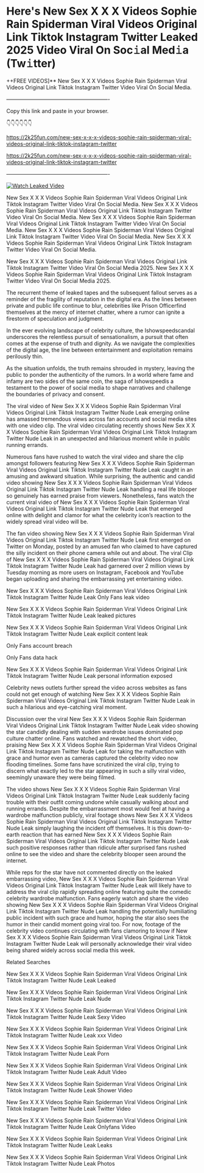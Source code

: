 # Here's New Sex X X X Videos Sophie Rain Spiderman Viral Videos Original Link Tiktok Instagram Twitter Leaked 2025 Video Viral On Soc𝚒al Med𝚒a (Tw𝚒tter)

++FREE VIDEOS]** New Sex X X X Videos Sophie Rain Spiderman Viral Videos Original Link Tiktok Instagram Twitter Video Viral On Social Media.

———————————————————-

Copy this link and paste in your browser.

👇👇👇👇👇👇

https://2k25fun.com/new-sex-x-x-x-videos-sophie-rain-spiderman-viral-videos-original-link-tiktok-instagram-twitter

https://2k25fun.com/new-sex-x-x-x-videos-sophie-rain-spiderman-viral-videos-original-link-tiktok-instagram-twitter

———————————————————-

[![Watch Leaked Video](https://miro.medium.com/v2/resize:fit:828/format:webp/1*cilzJN44JGOrTw9NJCrNHA.gif "Watch Leaked Video")](https://2k25fun.com/new-sex-x-x-x-videos-sophie-rain-spiderman-viral-videos-original-link-tiktok-instagram-twitter)

New Sex X X X Videos Sophie Rain Spiderman Viral Videos Original Link Tiktok Instagram Twitter Video Viral On Social Media. New Sex X X X Videos Sophie Rain Spiderman Viral Videos Original Link Tiktok Instagram Twitter Video Viral On Social Media. New Sex X X X Videos Sophie Rain Spiderman Viral Videos Original Link Tiktok Instagram Twitter Video Viral On Social Media. New Sex X X X Videos Sophie Rain Spiderman Viral Videos Original Link Tiktok Instagram Twitter Video Viral On Social Media. New Sex X X X Videos Sophie Rain Spiderman Viral Videos Original Link Tiktok Instagram Twitter Video Viral On Social Media.

New Sex X X X Videos Sophie Rain Spiderman Viral Videos Original Link Tiktok Instagram Twitter Video Viral On Social Media 2025. New Sex X X X Videos Sophie Rain Spiderman Viral Videos Original Link Tiktok Instagram Twitter Video Viral On Social Media 2025.

The recurrent theme of leaked tapes and the subsequent fallout serves as a reminder of the fragility of reputation in the digital era. As the lines between private and public life continue to blur, celebrities like Prison Officerfind themselves at the mercy of internet chatter, where a rumor can ignite a firestorm of speculation and judgment.

In the ever evolving landscape of celebrity culture, the Ishowspeedscandal underscores the relentless pursuit of sensationalism, a pursuit that often comes at the expense of truth and dignity. As we navigate the complexities of the digital age, the line between entertainment and exploitation remains perilously thin.

As the situation unfolds, the truth remains shrouded in mystery, leaving the public to ponder the authenticity of the rumors. In a world where fame and infamy are two sides of the same coin, the saga of Ishowspeedis a testament to the power of social media to shape narratives and challenge the boundaries of privacy and consent.

The viral video of New Sex X X X Videos Sophie Rain Spiderman Viral Videos Original Link Tiktok Instagram Twitter Nude Leak emerging online has amassed tremendous views across fan accounts and social media sites with one video clip. The viral video circulating recently shows New Sex X X X Videos Sophie Rain Spiderman Viral Videos Original Link Tiktok Instagram Twitter Nude Leak in an unexpected and hilarious moment while in public running errands.

Numerous fans have rushed to watch the viral video and share the clip amongst followers featuring New Sex X X X Videos Sophie Rain Spiderman Viral Videos Original Link Tiktok Instagram Twitter Nude Leak caught in an amusing and awkward situation. While surprising, the authentic and candid video showing New Sex X X X Videos Sophie Rain Spiderman Viral Videos Original Link Tiktok Instagram Twitter Nude Leak handling a real life blooper so genuinely has earned praise from viewers. Nonetheless, fans watch the current viral video of New Sex X X X Videos Sophie Rain Spiderman Viral Videos Original Link Tiktok Instagram Twitter Nude Leak that emerged online with delight and clamor for what the celebrity icon’s reaction to the widely spread viral video will be.

The fan video showing New Sex X X X Videos Sophie Rain Spiderman Viral Videos Original Link Tiktok Instagram Twitter Nude Leak first emerged on Twitter on Monday, posted by an amused fan who claimed to have captured the silly incident on their phone camera while out and about. The viral Clip of New Sex X X X Videos Sophie Rain Spiderman Viral Videos Original Link Tiktok Instagram Twitter Nude Leak had garnered over 2 million views by Tuesday morning as more users on Instagram, Facebook and YouTube began uploading and sharing the embarrassing yet entertaining video.

New Sex X X X Videos Sophie Rain Spiderman Viral Videos Original Link Tiktok Instagram Twitter Nude Leak Only Fans leak video

New Sex X X X Videos Sophie Rain Spiderman Viral Videos Original Link Tiktok Instagram Twitter Nude Leak leaked pictures

New Sex X X X Videos Sophie Rain Spiderman Viral Videos Original Link Tiktok Instagram Twitter Nude Leak explicit content leak

Only Fans account breach

Only Fans data hack

New Sex X X X Videos Sophie Rain Spiderman Viral Videos Original Link Tiktok Instagram Twitter Nude Leak personal information exposed

Celebrity news outlets further spread the video across websites as fans could not get enough of watching New Sex X X X Videos Sophie Rain Spiderman Viral Videos Original Link Tiktok Instagram Twitter Nude Leak in such a hilarious and eye-catching viral moment.

Discussion over the viral New Sex X X X Videos Sophie Rain Spiderman Viral Videos Original Link Tiktok Instagram Twitter Nude Leak video showing the star candidly dealing with sudden wardrobe issues dominated pop culture chatter online. Fans watched and rewatched the short video, praising New Sex X X X Videos Sophie Rain Spiderman Viral Videos Original Link Tiktok Instagram Twitter Nude Leak for taking the malfunction with grace and humor even as cameras captured the celebrity video now flooding timelines. Some fans have scrutinized the viral clip, trying to discern what exactly led to the star appearing in such a silly viral video, seemingly unaware they were being filmed.

The video shows New Sex X X X Videos Sophie Rain Spiderman Viral Videos Original Link Tiktok Instagram Twitter Nude Leak suddenly facing trouble with their outfit coming undone while casually walking about and running errands. Despite the embarrassment most would feel at having a wardrobe malfunction publicly, viral footage shows New Sex X X X Videos Sophie Rain Spiderman Viral Videos Original Link Tiktok Instagram Twitter Nude Leak simply laughing the incident off themselves. It is this down-to-earth reaction that has earned New Sex X X X Videos Sophie Rain Spiderman Viral Videos Original Link Tiktok Instagram Twitter Nude Leak such positive responses rather than ridicule after surprised fans rushed online to see the video and share the celebrity blooper seen around the internet.

While reps for the star have not commented directly on the leaked embarrassing video, New Sex X X X Videos Sophie Rain Spiderman Viral Videos Original Link Tiktok Instagram Twitter Nude Leak will likely have to address the viral clip rapidly spreading online featuring quite the comedic celebrity wardrobe malfunction. Fans eagerly watch and share the video showing New Sex X X X Videos Sophie Rain Spiderman Viral Videos Original Link Tiktok Instagram Twitter Nude Leak handling the potentially humiliating public incident with such grace and humor, hoping the star also sees the humor in their candid moment going viral too. For now, footage of the celebrity video continues circulating with fans clamoring to know if New Sex X X X Videos Sophie Rain Spiderman Viral Videos Original Link Tiktok Instagram Twitter Nude Leak will personally acknowledge their viral video being shared widely across social media this week.

Related Searches

New Sex X X X Videos Sophie Rain Spiderman Viral Videos Original Link Tiktok Instagram Twitter Nude Leak Leaked

New Sex X X X Videos Sophie Rain Spiderman Viral Videos Original Link Tiktok Instagram Twitter Nude Leak Nude

New Sex X X X Videos Sophie Rain Spiderman Viral Videos Original Link Tiktok Instagram Twitter Nude Leak Sexy Video

New Sex X X X Videos Sophie Rain Spiderman Viral Videos Original Link Tiktok Instagram Twitter Nude Leak xxx Video

New Sex X X X Videos Sophie Rain Spiderman Viral Videos Original Link Tiktok Instagram Twitter Nude Leak Porn

New Sex X X X Videos Sophie Rain Spiderman Viral Videos Original Link Tiktok Instagram Twitter Nude Leak Adult Video

New Sex X X X Videos Sophie Rain Spiderman Viral Videos Original Link Tiktok Instagram Twitter Nude Leak Shower Video

New Sex X X X Videos Sophie Rain Spiderman Viral Videos Original Link Tiktok Instagram Twitter Nude Leak Twitter Video

New Sex X X X Videos Sophie Rain Spiderman Viral Videos Original Link Tiktok Instagram Twitter Nude Leak Onlyfans Video

New Sex X X X Videos Sophie Rain Spiderman Viral Videos Original Link Tiktok Instagram Twitter Nude Leak Leaks

New Sex X X X Videos Sophie Rain Spiderman Viral Videos Original Link Tiktok Instagram Twitter Nude Leak Photos